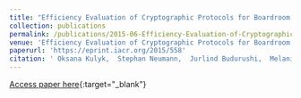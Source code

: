 ```yaml
---
title: "Efficiency Evaluation of Cryptographic Protocols for Boardroom Voting"
collection: publications
permalink: /publications/2015-06-Efficiency-Evaluation-of-Cryptographic-Protocols-for-Boardroom-Voting
venue: 'Efficiency Evaluation of Cryptographic Protocols for Boardroom Voting'
paperurl: 'https://eprint.iacr.org/2015/558'
citation: ' Oksana Kulyk,  Stephan Neumann,  Jurlind Budurushi,  Melanie Volkamer,  Rolf Haenni,  Reto Koenig,  Philemon Bergen, &quot;Efficiency Evaluation of Cryptographic Protocols for Boardroom Voting.&quot; Efficiency Evaluation of Cryptographic Protocols for Boardroom Voting'
---
```

[Access paper here](https://eprint.iacr.org/2015/558){:target="_blank"}
